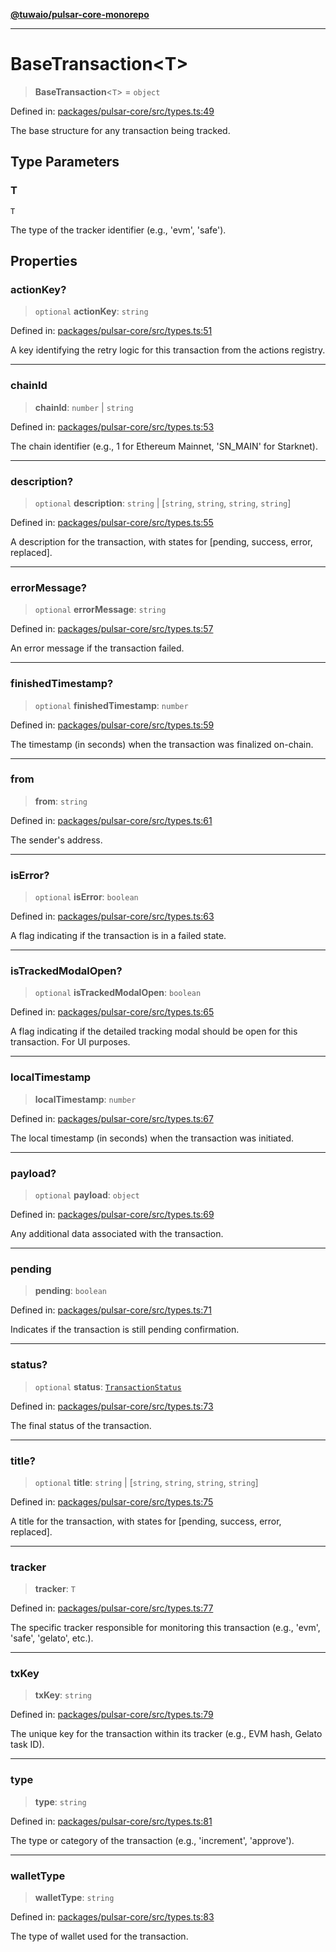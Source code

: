 [**@tuwaio/pulsar-core-monorepo**](../../../README.md)

***

# BaseTransaction\<T\>

> **BaseTransaction**\<`T`\> = `object`

Defined in: [packages/pulsar-core/src/types.ts:49](https://github.com/TuwaIO/pulsar-core/blob/d3c1cd2bf3c4ee994c97e3b17aa8ea73c2cbc70f/packages/pulsar-core/src/types.ts#L49)

The base structure for any transaction being tracked.

## Type Parameters

### T

`T`

The type of the tracker identifier (e.g., 'evm', 'safe').

## Properties

### actionKey?

> `optional` **actionKey**: `string`

Defined in: [packages/pulsar-core/src/types.ts:51](https://github.com/TuwaIO/pulsar-core/blob/d3c1cd2bf3c4ee994c97e3b17aa8ea73c2cbc70f/packages/pulsar-core/src/types.ts#L51)

A key identifying the retry logic for this transaction from the actions registry.

***

### chainId

> **chainId**: `number` \| `string`

Defined in: [packages/pulsar-core/src/types.ts:53](https://github.com/TuwaIO/pulsar-core/blob/d3c1cd2bf3c4ee994c97e3b17aa8ea73c2cbc70f/packages/pulsar-core/src/types.ts#L53)

The chain identifier (e.g., 1 for Ethereum Mainnet, 'SN_MAIN' for Starknet).

***

### description?

> `optional` **description**: `string` \| \[`string`, `string`, `string`, `string`\]

Defined in: [packages/pulsar-core/src/types.ts:55](https://github.com/TuwaIO/pulsar-core/blob/d3c1cd2bf3c4ee994c97e3b17aa8ea73c2cbc70f/packages/pulsar-core/src/types.ts#L55)

A description for the transaction, with states for [pending, success, error, replaced].

***

### errorMessage?

> `optional` **errorMessage**: `string`

Defined in: [packages/pulsar-core/src/types.ts:57](https://github.com/TuwaIO/pulsar-core/blob/d3c1cd2bf3c4ee994c97e3b17aa8ea73c2cbc70f/packages/pulsar-core/src/types.ts#L57)

An error message if the transaction failed.

***

### finishedTimestamp?

> `optional` **finishedTimestamp**: `number`

Defined in: [packages/pulsar-core/src/types.ts:59](https://github.com/TuwaIO/pulsar-core/blob/d3c1cd2bf3c4ee994c97e3b17aa8ea73c2cbc70f/packages/pulsar-core/src/types.ts#L59)

The timestamp (in seconds) when the transaction was finalized on-chain.

***

### from

> **from**: `string`

Defined in: [packages/pulsar-core/src/types.ts:61](https://github.com/TuwaIO/pulsar-core/blob/d3c1cd2bf3c4ee994c97e3b17aa8ea73c2cbc70f/packages/pulsar-core/src/types.ts#L61)

The sender's address.

***

### isError?

> `optional` **isError**: `boolean`

Defined in: [packages/pulsar-core/src/types.ts:63](https://github.com/TuwaIO/pulsar-core/blob/d3c1cd2bf3c4ee994c97e3b17aa8ea73c2cbc70f/packages/pulsar-core/src/types.ts#L63)

A flag indicating if the transaction is in a failed state.

***

### isTrackedModalOpen?

> `optional` **isTrackedModalOpen**: `boolean`

Defined in: [packages/pulsar-core/src/types.ts:65](https://github.com/TuwaIO/pulsar-core/blob/d3c1cd2bf3c4ee994c97e3b17aa8ea73c2cbc70f/packages/pulsar-core/src/types.ts#L65)

A flag indicating if the detailed tracking modal should be open for this transaction. For UI purposes.

***

### localTimestamp

> **localTimestamp**: `number`

Defined in: [packages/pulsar-core/src/types.ts:67](https://github.com/TuwaIO/pulsar-core/blob/d3c1cd2bf3c4ee994c97e3b17aa8ea73c2cbc70f/packages/pulsar-core/src/types.ts#L67)

The local timestamp (in seconds) when the transaction was initiated.

***

### payload?

> `optional` **payload**: `object`

Defined in: [packages/pulsar-core/src/types.ts:69](https://github.com/TuwaIO/pulsar-core/blob/d3c1cd2bf3c4ee994c97e3b17aa8ea73c2cbc70f/packages/pulsar-core/src/types.ts#L69)

Any additional data associated with the transaction.

***

### pending

> **pending**: `boolean`

Defined in: [packages/pulsar-core/src/types.ts:71](https://github.com/TuwaIO/pulsar-core/blob/d3c1cd2bf3c4ee994c97e3b17aa8ea73c2cbc70f/packages/pulsar-core/src/types.ts#L71)

Indicates if the transaction is still pending confirmation.

***

### status?

> `optional` **status**: [`TransactionStatus`](../enumerations/TransactionStatus.md)

Defined in: [packages/pulsar-core/src/types.ts:73](https://github.com/TuwaIO/pulsar-core/blob/d3c1cd2bf3c4ee994c97e3b17aa8ea73c2cbc70f/packages/pulsar-core/src/types.ts#L73)

The final status of the transaction.

***

### title?

> `optional` **title**: `string` \| \[`string`, `string`, `string`, `string`\]

Defined in: [packages/pulsar-core/src/types.ts:75](https://github.com/TuwaIO/pulsar-core/blob/d3c1cd2bf3c4ee994c97e3b17aa8ea73c2cbc70f/packages/pulsar-core/src/types.ts#L75)

A title for the transaction, with states for [pending, success, error, replaced].

***

### tracker

> **tracker**: `T`

Defined in: [packages/pulsar-core/src/types.ts:77](https://github.com/TuwaIO/pulsar-core/blob/d3c1cd2bf3c4ee994c97e3b17aa8ea73c2cbc70f/packages/pulsar-core/src/types.ts#L77)

The specific tracker responsible for monitoring this transaction (e.g., 'evm', 'safe', 'gelato', etc.).

***

### txKey

> **txKey**: `string`

Defined in: [packages/pulsar-core/src/types.ts:79](https://github.com/TuwaIO/pulsar-core/blob/d3c1cd2bf3c4ee994c97e3b17aa8ea73c2cbc70f/packages/pulsar-core/src/types.ts#L79)

The unique key for the transaction within its tracker (e.g., EVM hash, Gelato task ID).

***

### type

> **type**: `string`

Defined in: [packages/pulsar-core/src/types.ts:81](https://github.com/TuwaIO/pulsar-core/blob/d3c1cd2bf3c4ee994c97e3b17aa8ea73c2cbc70f/packages/pulsar-core/src/types.ts#L81)

The type or category of the transaction (e.g., 'increment', 'approve').

***

### walletType

> **walletType**: `string`

Defined in: [packages/pulsar-core/src/types.ts:83](https://github.com/TuwaIO/pulsar-core/blob/d3c1cd2bf3c4ee994c97e3b17aa8ea73c2cbc70f/packages/pulsar-core/src/types.ts#L83)

The type of wallet used for the transaction.
